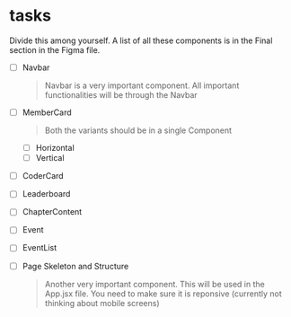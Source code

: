 # tasks

Divide this among yourself.
A list of all these components is in the Final section in the Figma file. 

- [ ] Navbar
	>Navbar is a very important component. All important functionalities will be through the Navbar
- [ ] MemberCard
	>Both the variants should be in a single Component
  - [ ] Horizontal
  - [ ] Vertical
- [ ] CoderCard
- [ ] Leaderboard
- [ ] ChapterContent
- [ ] Event
- [ ] EventList
- [ ] Page Skeleton and Structure
	> Another very important component. This will be used in the App.jsx file. You need to make sure it is reponsive (currently not thinking about mobile screens)


